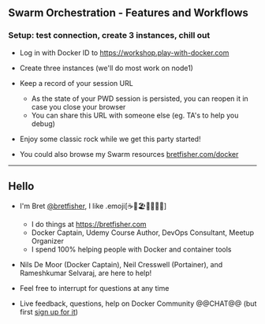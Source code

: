 ## Swarm Orchestration - Features and Workflows

### Setup: test connection, create 3 instances, chill out

- Log in with Docker ID to https://workshop.play-with-docker.com

- Create three instances (we'll do most work on node1)

- Keep a record of your session URL
  - As the state of your PWD session is persisted, you can reopen it in case you close your browser
  - You can share this URL with someone else (eg. TA's to help you debug)

- Enjoy some classic rock while we get this party started!

- You could also browse my Swarm resources [bretfisher.com/docker](https://www.bretfisher.com/docker)


---

## Hello

 - I'm Bret [@bretfisher](https://twitter.com/bretfisher), I like .emoji[☕🥂🏖️🥃🏋️‍♂️🐳]
   - I do things at https://bretfisher.com
   - Docker Captain, Udemy Course Author, DevOps Consultant, Meetup Organizer
   - I spend 100% helping people with Docker and container tools

- Nils De Moor (Docker Captain), Neil Cresswell (Portainer), and Rameshkumar Selvaraj, are here to help!

- Feel free to interrupt for questions at any time

- Live feedback, questions, help on Docker Community @@CHAT@@ (but first [sign up for it](http://dockr.ly/community))
